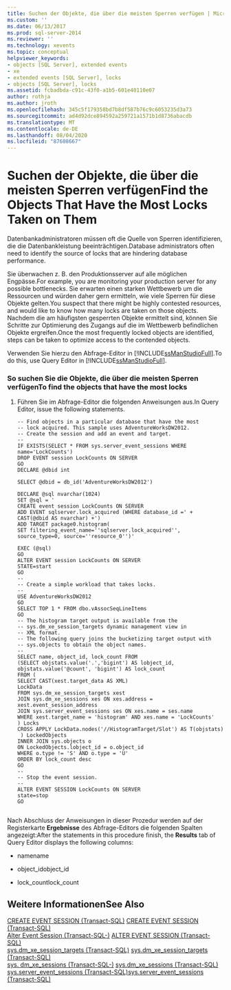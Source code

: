 ```yaml
---
title: Suchen der Objekte, die über die meisten Sperren verfügen | Microsoft-Dokumentation
ms.custom: ''
ms.date: 06/13/2017
ms.prod: sql-server-2014
ms.reviewer: ''
ms.technology: xevents
ms.topic: conceptual
helpviewer_keywords:
- objects [SQL Server], extended events
- xe
- extended events [SQL Server], locks
- objects [SQL Server], locks
ms.assetid: fcbadbda-c91c-43f0-a1b5-601e40110e07
author: rothja
ms.author: jroth
ms.openlocfilehash: 345c5f179358bd7b8df587b76c9c6053235d3a73
ms.sourcegitcommit: ad4d92dce894592a259721a1571b1d8736abacdb
ms.translationtype: MT
ms.contentlocale: de-DE
ms.lasthandoff: 08/04/2020
ms.locfileid: "87608667"
---
```

# <a name="find-the-objects-that-have-the-most-locks-taken-on-them"></a><span data-ttu-id="75066-102">Suchen der Objekte, die über die meisten Sperren verfügen</span><span class="sxs-lookup"><span data-stu-id="75066-102">Find the Objects That Have the Most Locks Taken on Them</span></span>
  <span data-ttu-id="75066-103">Datenbankadministratoren müssen oft die Quelle von Sperren identifizieren, die die Datenbankleistung beeinträchtigen.</span><span class="sxs-lookup"><span data-stu-id="75066-103">Database administrators often need to identify the source of locks that are hindering database performance.</span></span>  
  
 <span data-ttu-id="75066-104">Sie überwachen z. B. den Produktionsserver auf alle möglichen Engpässe.</span><span class="sxs-lookup"><span data-stu-id="75066-104">For example, you are monitoring your production server for any possible bottlenecks.</span></span> <span data-ttu-id="75066-105">Sie erwarten einen starken Wettbewerb um die Ressourcen und würden daher gern ermitteln, wie viele Sperren für diese Objekte gelten.</span><span class="sxs-lookup"><span data-stu-id="75066-105">You suspect that there might be highly contested resources, and would like to know how many locks are taken on those objects.</span></span> <span data-ttu-id="75066-106">Nachdem die am häufigsten gesperrten Objekte ermittelt sind, können Sie Schritte zur Optimierung des Zugangs auf die im Wettbewerb befindlichen Objekte ergreifen.</span><span class="sxs-lookup"><span data-stu-id="75066-106">Once the most frequently locked objects are identified, steps can be taken to optimize access to the contended objects.</span></span>  
  
 <span data-ttu-id="75066-107">Verwenden Sie hierzu den Abfrage-Editor in [!INCLUDE[ssManStudioFull](../../includes/ssmanstudiofull-md.md)].</span><span class="sxs-lookup"><span data-stu-id="75066-107">To do this, use Query Editor in [!INCLUDE[ssManStudioFull](../../includes/ssmanstudiofull-md.md)].</span></span>  
  
### <a name="to-find-the-objects-that-have-the-most-locks"></a><span data-ttu-id="75066-108">So suchen Sie die Objekte, die über die meisten Sperren verfügen</span><span class="sxs-lookup"><span data-stu-id="75066-108">To find the objects that have the most locks</span></span>  
  
1.  <span data-ttu-id="75066-109">Führen Sie im Abfrage-Editor die folgenden Anweisungen aus.</span><span class="sxs-lookup"><span data-stu-id="75066-109">In Query Editor, issue the following statements.</span></span>  
  
    ```  
    -- Find objects in a particular database that have the most  
    -- lock acquired. This sample uses AdventureWorksDW2012.  
    -- Create the session and add an event and target.  
    --   
    IF EXISTS(SELECT * FROM sys.server_event_sessions WHERE name='LockCounts')  
    DROP EVENT session LockCounts ON SERVER  
    GO  
    DECLARE @dbid int  
  
    SELECT @dbid = db_id('AdventureWorksDW2012')  
  
    DECLARE @sql nvarchar(1024)  
    SET @sql = '  
    CREATE event session LockCounts ON SERVER  
    ADD EVENT sqlserver.lock_acquired (WHERE database_id =' + CAST(@dbid AS nvarchar) +')  
    ADD TARGET package0.histogram(   
    SET filtering_event_name=''sqlserver.lock_acquired'', source_type=0, source=''resource_0'')'  
  
    EXEC (@sql)  
    GO  
    ALTER EVENT session LockCounts ON SERVER   
    STATE=start  
    GO  
    --   
    -- Create a simple workload that takes locks.  
    --   
    USE AdventureWorksDW2012  
    GO  
    SELECT TOP 1 * FROM dbo.vAssocSeqLineItems  
    GO  
    -- The histogram target output is available from the   
    -- sys.dm_xe_session_targets dynamic management view in  
    -- XML format.  
    -- The following query joins the bucketizing target output with  
    -- sys.objects to obtain the object names.  
    --  
    SELECT name, object_id, lock_count FROM   
    (SELECT objstats.value('.','bigint') AS lobject_id,   
    objstats.value('@count', 'bigint') AS lock_count  
    FROM (  
    SELECT CAST(xest.target_data AS XML)  
    LockData  
    FROM sys.dm_xe_session_targets xest  
    JOIN sys.dm_xe_sessions xes ON xes.address = xest.event_session_address  
    JOIN sys.server_event_sessions ses ON xes.name = ses.name  
    WHERE xest.target_name = 'histogram' AND xes.name = 'LockCounts'  
    ) Locks  
    CROSS APPLY LockData.nodes('//HistogramTarget/Slot') AS T(objstats)  
     ) LockedObjects   
    INNER JOIN sys.objects o  
    ON LockedObjects.lobject_id = o.object_id  
    WHERE o.type != 'S' AND o.type = 'U'  
    ORDER BY lock_count desc  
    GO  
    --   
    -- Stop the event session.  
    --   
    ALTER EVENT SESSION LockCounts ON SERVER  
    state=stop  
    GO  
  
    ```  
  
 <span data-ttu-id="75066-110">Nach Abschluss der Anweisungen in dieser Prozedur werden auf der Registerkarte **Ergebnisse** des Abfrage-Editors die folgenden Spalten angezeigt:</span><span class="sxs-lookup"><span data-stu-id="75066-110">After the statements in this procedure finish, the **Results** tab of Query Editor displays the following columns:</span></span>  
  
-   <span data-ttu-id="75066-111">name</span><span class="sxs-lookup"><span data-stu-id="75066-111">name</span></span>  
  
-   <span data-ttu-id="75066-112">object_id</span><span class="sxs-lookup"><span data-stu-id="75066-112">object_id</span></span>  
  
-   <span data-ttu-id="75066-113">lock_count</span><span class="sxs-lookup"><span data-stu-id="75066-113">lock_count</span></span>  
  
## <a name="see-also"></a><span data-ttu-id="75066-114">Weitere Informationen</span><span class="sxs-lookup"><span data-stu-id="75066-114">See Also</span></span>  
 <span data-ttu-id="75066-115">[CREATE EVENT SESSION &#40;Transact-SQL&#41;](/sql/t-sql/statements/create-event-session-transact-sql) </span><span class="sxs-lookup"><span data-stu-id="75066-115">[CREATE EVENT SESSION &#40;Transact-SQL&#41;](/sql/t-sql/statements/create-event-session-transact-sql) </span></span>  
 <span data-ttu-id="75066-116">[Alter Event Session &#40;Transact-SQL-&#41;](/sql/t-sql/statements/alter-event-session-transact-sql) </span><span class="sxs-lookup"><span data-stu-id="75066-116">[ALTER EVENT SESSION &#40;Transact-SQL&#41;](/sql/t-sql/statements/alter-event-session-transact-sql) </span></span>  
 <span data-ttu-id="75066-117">[sys.dm_xe_session_targets &#40;Transact-SQL&#41;](/sql/relational-databases/system-dynamic-management-views/sys-dm-xe-session-targets-transact-sql) </span><span class="sxs-lookup"><span data-stu-id="75066-117">[sys.dm_xe_session_targets &#40;Transact-SQL&#41;](/sql/relational-databases/system-dynamic-management-views/sys-dm-xe-session-targets-transact-sql) </span></span>  
 <span data-ttu-id="75066-118">[sys. dm_xe_sessions &#40;Transact-SQL-&#41;](/sql/relational-databases/system-dynamic-management-views/sys-dm-xe-sessions-transact-sql) </span><span class="sxs-lookup"><span data-stu-id="75066-118">[sys.dm_xe_sessions &#40;Transact-SQL&#41;](/sql/relational-databases/system-dynamic-management-views/sys-dm-xe-sessions-transact-sql) </span></span>  
 [<span data-ttu-id="75066-119">sys.server_event_sessions &#40;Transact-SQL&#41;</span><span class="sxs-lookup"><span data-stu-id="75066-119">sys.server_event_sessions &#40;Transact-SQL&#41;</span></span>](/sql/relational-databases/system-catalog-views/sys-server-event-sessions-transact-sql)  
  
  
